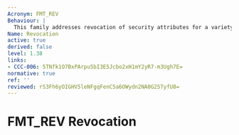```yaml
---
Acronym: FMT_REV
Behaviour: |
  This family addresses revocation of security attributes for a variety of entities within a TOE.
Name: Revocation
active: true
derived: false
level: 1.38
links:
- CCC-006: 5TNfk1O7BxPArpu5bI3E5Jcbo2xH1mY2yR7-m3Ugh7E=
normative: true
ref: ''
reviewed: rS3Fh6yOIGHV5leNFgqFenC5a6OWydn2NA0G25TyfU8=
---
```


# FMT_REV Revocation